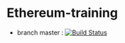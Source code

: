 # Ethereum-training

- branch master :
[![Build Status](https://travis-ci.com/GoupilJeremy/ethereum-training.svg?branch=master)](https://travis-ci.com/GoupilJeremy/ethereum-training)
